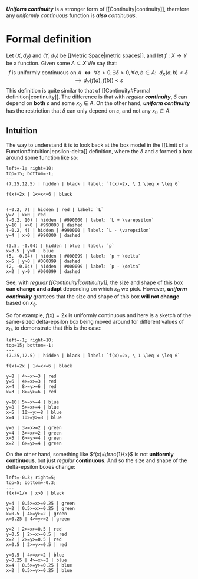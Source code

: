 ***Uniform continuity*** is a stronger form of [[Continuity|continuity]], therefore any *uniformly continuous* function is ***also*** *continuous*.

# Formal definition
Let $(X,d_{X})$ and $(Y,d_{Y})$ be [[Metric Space|metric spaces]], and let $f:X \to Y$ be a function. Given some $A \subseteq X$ We say that: $$f \ \text{is uniformly continuous on} \ A \ \ \iff\ \ \forall \varepsilon>0,\exists\delta>0,\forall a,b \in A: \ \ d_{X}(a,b)<\delta \implies d_{Y}\big(f(a),f(b)\big)<\varepsilon$$This definition is quite similar to that of [[Continuity#Formal definition|continuity]]. The difference is that with *regular* ***continuity***, $\delta$ can depend on **both** $\varepsilon$ and some $x_{0} \in A$. On the other hand, ***uniform continuity*** has the restriction that $\delta$ can only depend on $\varepsilon$, and not any $x_{0} \in A$.

## Intuition
The way to understand it is to look back at the box model in the [[Limit of a Function#Intuition|epsilon-delta]] definition, where the $\delta$ and $\varepsilon$ formed a box around some function like so: 
```desmos-graph
left=-1; right=10;
top=15; bottom=-1;
---
(7.25,12.5) | hidden | black | label: `f(x)=2x, \ 1 \leq x \leq 6`

f(x)=2x | 1<=x<=6 | black


(-0.2, 7) | hidden | red | label: `L`
y=7 | x>0 | red
(-0.2, 10) | hidden | #990000 | label: `L + \varepsilon`
y=10 | x>0 | #990000 | dashed
(-0.2, 4) | hidden | #990000 | label: `L - \varepsilon`
y=4 | x>0 | #990000 | dashed

(3.5, -0.04) | hidden | blue | label: `p`
x=3.5 | y>0 | blue
(5, -0.04) | hidden | #000099 | label: `p + \delta`
x=5 | y>0 | #000099 | dashed
(2, -0.04) | hidden | #000099 | label: `p - \delta`
x=2 | y>0 | #000099 | dashed
```
See, with *regular [[Continuity|continuity]]*, the size and shape of this box **can change and adapt** depending on which $x_{0}$ we pick. However, ***uniform continuity*** grantees that the size and shape of this box **will not change** based on $x_{0}$.

So for example, $f(x)=2x$ is uniformly continuous and here is a sketch of the same-sized delta-epsilon box being moved around for different values of $x_{0}$, to demonstrate that this is the case:
```desmos-graph
left=-1; right=10;
top=15; bottom=-1;
---
(7.25,12.5) | hidden | black | label: `f(x)=2x, \ 1 \leq x \leq 6`

f(x)=2x | 1<=x<=6 | black

y=8 | 4>=x>=3 | red
y=6 | 4>=x>=3 | red
x=4 | 8>=y>=6 | red
x=3 | 8>=y>=6 | red

y=10| 5>=x>=4 | blue
y=8 | 5>=x>=4 | blue
x=5 | 10>=y>=8 | blue
x=4 | 10>=y>=8 | blue

y=6 | 3>=x>=2 | green
y=4 | 3>=x>=2 | green
x=3 | 6>=y>=4 | green
x=2 | 6>=y>=4 | green
```

On the other hand, something like $f(x)=\frac{1}{x}$ is not **uniformly continuous**, but just *regular* **continuous**. And so the size and shape of the delta-epsilon boxes change:
```desmos-graph
left=-0.3; right=5;
top=5; bottom=-0.3;
---
f(x)=1/x | x>0 | black

y=4 | 0.5>=x>=0.25 | green
y=2 | 0.5>=x>=0.25 | green
x=0.5 | 4>=y>=2 | green
x=0.25 | 4>=y>=2 | green

y=2 | 2>=x>=0.5 | red
y=0.5 | 2>=x>=0.5 | red
x=2 | 2>=y>=0.5 | red
x=0.5 | 2>=y>=0.5 | red

y=0.5 | 4>=x>=2 | blue
y=0.25 | 4>=x>=2 | blue
x=4 | 0.5>=y>=0.25 | blue
x=2 | 0.5>=y>=0.25 | blue
```
